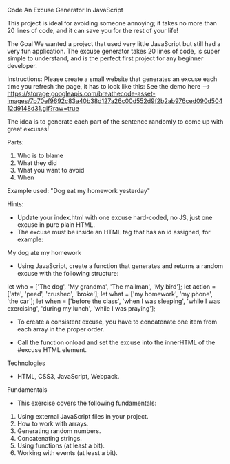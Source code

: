 Code An Excuse Generator In JavaScript

This project is ideal for avoiding someone annoying; it takes no more than 20 lines of code, and it can save you for the rest of your life!

The Goal
We wanted a project that used very little JavaScript but still had a very fun application. The excuse generator takes 20 lines of code, is super simple to understand, and is the perfect first project for any beginner developer.

Instructions:
Please create a small website that generates an excuse each time you refresh the page, it has to look like this: See the demo here --> https://storage.googleapis.com/breathecode-asset-images/7b70ef9692c83a40b38d127a26c00d552d9f2b2ab976ced090d50412d9148d31.gif?raw=true

The idea is to generate each part of the sentence randomly to come up with great excuses!

Parts: 
1) Who is to blame
2) What they did
3) What you want to avoid
4) When

Example used: "Dog eat my homework yesterday"

Hints:
- Update your index.html with one excuse hard-coded, no JS, just one excuse in pure plain HTML.
- The excuse must be inside an HTML tag that has an id assigned, for example:

<p id="excuse">My dog ate my homework</p>

- Using JavaScript, create a function that generates and returns a random excuse with the following structure:

let who = ['The dog', 'My grandma', 'The mailman', 'My bird'];
let action = ['ate', 'peed', 'crushed', 'broke'];
let what = ['my homework', 'my phone', 'the car'];
let when = ['before the class', 'when I was sleeping', 'while I was exercising', 'during my lunch', 'while I was praying'];

- To create a consistent excuse, you have to concatenate one item from each array in the proper order.

- Call the function onload and set the excuse into the innerHTML of the #excuse HTML element.

Technologies
- HTML, CSS3, JavaScript, Webpack.

Fundamentals
- This exercise covers the following fundamentals:
1. Using external JavaScript files in your project.
2. How to work with arrays.
3. Generating random numbers.
4. Concatenating strings.
5. Using functions (at least a bit).
6. Working with events (at least a bit).